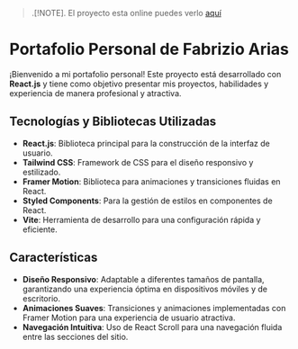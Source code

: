 > .[!NOTE].
> El proyecto esta online puedes verlo [aquí](https://fabrizio-arias.vercel.app/)

# Portafolio Personal de Fabrizio Arias

¡Bienvenido a mi portafolio personal! Este proyecto está desarrollado con **React.js** y tiene como objetivo presentar mis proyectos, habilidades y experiencia de manera profesional y atractiva.

## Tecnologías y Bibliotecas Utilizadas

- **React.js**: Biblioteca principal para la construcción de la interfaz de usuario.
- **Tailwind CSS**: Framework de CSS para el diseño responsivo y estilizado.
- **Framer Motion**: Biblioteca para animaciones y transiciones fluidas en React.
- **Styled Components**: Para la gestión de estilos en componentes de React.
- **Vite**: Herramienta de desarrollo para una configuración rápida y eficiente.

## Características

- **Diseño Responsivo**: Adaptable a diferentes tamaños de pantalla, garantizando una experiencia óptima en dispositivos móviles y de escritorio.
- **Animaciones Suaves**: Transiciones y animaciones implementadas con Framer Motion para una experiencia de usuario atractiva.
- **Navegación Intuitiva**: Uso de React Scroll para una navegación fluida entre las secciones del sitio.
